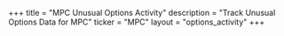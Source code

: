 +++
title = "MPC Unusual Options Activity"
description = "Track Unusual Options Data for MPC"
ticker = "MPC"
layout = "options_activity"
+++

